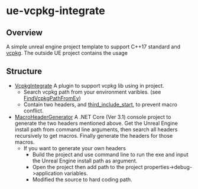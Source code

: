 # ue-vcpkg-integrate
## Overview
A simple unreal engine project template to support C++17 standard and [vcpkg](https://github.com/microsoft/vcpkg). The outside UE project contains the usage
## Structure
- [VcpkgIntegrate](https://github.com/BlurringShadow/ue-vcpkg-integrate/tree/master/Plugins/VcpkgIntegrate) A plugin to support vcpkg lib using in project.
  - Search vcpkg path from your environment varibles. (see [FindVcpkgPathFromEv](https://github.com/BlurringShadow/ue-vcpkg-integrate/blob/add10be5d0709cb6655a0c2f2ceebcad9a043f2c/Plugins/VcpkgIntegrate/Source/VcpkgIntegrate/VcpkgIntegrate.Build.cs#L13)) 
  - Contain two headers, [](https://github.com/BlurringShadow/ue-vcpkg-integrate/blob/master/Plugins/VcpkgIntegrate/Source/VcpkgIntegrate/Public/third_include_end.h) and [third_include_start](https://github.com/BlurringShadow/ue-vcpkg-integrate/blob/master/Plugins/VcpkgIntegrate/Source/VcpkgIntegrate/Public/third_include_end.h), to prevent macro conflict.
- [MacroHeaderGenerator](https://github.com/BlurringShadow/ue-vcpkg-integrate/tree/master/Plugins/VcpkgIntegrate/MacroHeaderGenerator) A .NET Core (Ver 3.1) console project to generate the two headers mentioned above. Get the Unreal Engine install path from command line arguments, then search all headers recursively to get macros. Finally generate the headers for those macros.
    - If you want to generate your own headers
        - Build the project and use command line to run the exe and input the Unreal Engine install path as argument.
        - Open the project then add path to the project properties->debug->application variables.
        - Modified the source to hard coding path.